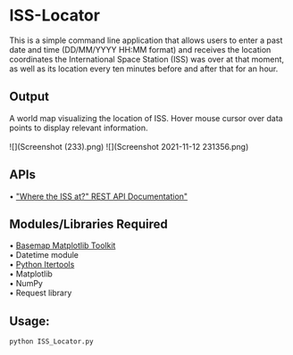 # ISS-Locator

This is a simple command line application that allows users to enter a past date and time (DD/MM/YYYY HH:MM format) and
receives the location coordinates the International Space Station (ISS) was over at that moment, as well as its location every ten minutes before
and after that for an hour.

## Output
A world map visualizing the location of ISS. Hover mouse cursor over data points to display relevant information. 
<br><br>
![](Screenshot (233).png)
![](Screenshot 2021-11-12 231356.png)

## APIs
•	["Where the ISS at?" REST API Documentation"](https://wheretheiss.at/w/developer)

## Modules/Libraries Required
•	[Basemap Matplotlib Toolkit](https://matplotlib.org/basemap/users/index.html)\
•	Datetime module\
•	[Python Itertools](https://docs.python.org/3/library/itertools.html)\
•	Matplotlib\
•	NumPy\
•	Request library

## Usage:
```python
python ISS_Locator.py 

